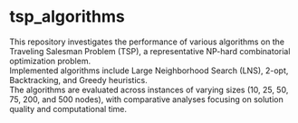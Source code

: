 # tsp_algorithms

This repository investigates the performance of various algorithms on the Traveling Salesman Problem (TSP), a representative NP-hard combinatorial optimization problem. <br>
Implemented algorithms include Large Neighborhood Search (LNS), 2-opt, Backtracking, and Greedy heuristics. <br>
The algorithms are evaluated across instances of varying sizes (10, 25, 50, 75, 200, and 500 nodes), with comparative analyses focusing on solution quality and computational time.
